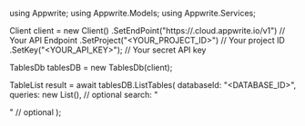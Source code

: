 using Appwrite;
using Appwrite.Models;
using Appwrite.Services;

Client client = new Client()
    .SetEndPoint("https://<REGION>.cloud.appwrite.io/v1") // Your API Endpoint
    .SetProject("<YOUR_PROJECT_ID>") // Your project ID
    .SetKey("<YOUR_API_KEY>"); // Your secret API key

TablesDb tablesDB = new TablesDb(client);

TableList result = await tablesDB.ListTables(
    databaseId: "<DATABASE_ID>",
    queries: new List<string>(), // optional
    search: "<SEARCH>" // optional
);